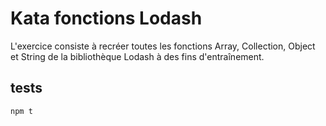 # Kata fonctions Lodash

L'exercice consiste à recréer toutes les fonctions Array, Collection, Object et String de la bibliothèque Lodash à des fins d'entraînement.

## tests

```javascript
npm t
```